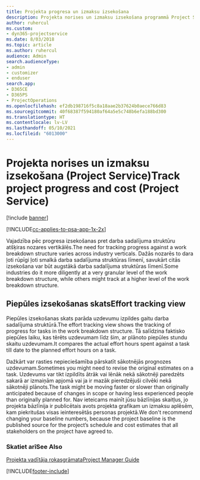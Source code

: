 ```yaml
---
title: Projekta progresa un izmaksu izsekošana
description: Projekta norises un izmaksu izsekošana programmā Project Service
author: ruhercul
ms.custom:
- dyn365-projectservice
ms.date: 8/03/2018
ms.topic: article
ms.author: ruhercul
audience: Admin
search.audienceType:
- admin
- customizer
- enduser
search.app:
- D365CE
- D365PS
- ProjectOperations
ms.openlocfilehash: ef2db198716f5c8a18aae2b37624b0aece766d83
ms.sourcegitcommit: 40f68387f594180af64a5e5c748b6efa188bd300
ms.translationtype: HT
ms.contentlocale: lv-LV
ms.lasthandoff: 05/10/2021
ms.locfileid: "6013000"
---
```

# <a name="track-project-progress-and-cost-project-service"></a><span data-ttu-id="c06e1-103">Projekta norises un izmaksu izsekošana (Project Service)</span><span class="sxs-lookup"><span data-stu-id="c06e1-103">Track project progress and cost (Project Service)</span></span>

[!include [banner](../includes/psa-now-project-operations.md)]

[!INCLUDE[cc-applies-to-psa-app-1x-2x](../includes/cc-applies-to-psa-app-1x-2x.md)]

<span data-ttu-id="c06e1-104">Vajadzība pēc progresa izsekošanas pret darba sadalījuma struktūru atšķiras nozares vertikālēs.</span><span class="sxs-lookup"><span data-stu-id="c06e1-104">The need for tracking progress against a work breakdown structure varies across industry verticals.</span></span> <span data-ttu-id="c06e1-105">Dažās nozarēs to dara ļoti rūpīgi ļoti smalkā darba sadalījuma struktūras līmenī, savukārt citās izsekošana var būt augstākā darba sadalījuma struktūras līmenī.</span><span class="sxs-lookup"><span data-stu-id="c06e1-105">Some industries do it more diligently at a very granular level of the work breakdown structure, while others might track at a higher level of the work breakdown structure.</span></span>  
  
## <a name="effort-tracking-view"></a><span data-ttu-id="c06e1-106">Piepūles izsekošanas skats</span><span class="sxs-lookup"><span data-stu-id="c06e1-106">Effort tracking view</span></span>  
<span data-ttu-id="c06e1-107">Piepūles izsekošanas skats parāda uzdevumu izpildes gaitu darba sadalījuma struktūrā.</span><span class="sxs-lookup"><span data-stu-id="c06e1-107">The effort tracking view shows the tracking of progress for tasks in the work breakdown structure.</span></span> <span data-ttu-id="c06e1-108">Tā salīdzina faktisko piepūles laiku, kas tērēts uzdevumam līdz šim, ar plānoto piepūles stundu skaitu uzdevumam.</span><span class="sxs-lookup"><span data-stu-id="c06e1-108">It compares the actual effort hours spent against a task till date to the planned effort hours on a task.</span></span>  
  
<span data-ttu-id="c06e1-109">Dažkārt var rasties nepieciešamība pārskatīt sākotnējās prognozes uzdevumam.</span><span class="sxs-lookup"><span data-stu-id="c06e1-109">Sometimes you might need to revise the original estimates on a task.</span></span> <span data-ttu-id="c06e1-110">Uzdevums var tikt izpildīts ātrāk vai lēnāk nekā sākotnēji paredzēts sakarā ar izmaiņām apjomā vai ja ir mazāk pieredzējuši cilvēki nekā sākotnēji plānots.</span><span class="sxs-lookup"><span data-stu-id="c06e1-110">The task might be moving faster or slower than originally anticipated because of changes in scope or having less experienced people than originally planned for.</span></span> <span data-ttu-id="c06e1-111">Nav ieteicams mainīt jūsu bāzlīnijas skaitļus, jo projekta bāzlīnija ir publicētais avots projekta grafikam un izmaksu aplēsēm, kam piekritušas visas ieinteresētās personas projektā.</span><span class="sxs-lookup"><span data-stu-id="c06e1-111">We don't recommend changing your baseline numbers, because the project baseline is the published source for the project’s schedule and cost estimates that all stakeholders on the project have agreed to.</span></span>  
  
### <a name="see-also"></a><span data-ttu-id="c06e1-112">Skatiet arī</span><span class="sxs-lookup"><span data-stu-id="c06e1-112">See Also</span></span>  
 [<span data-ttu-id="c06e1-113">Projekta vadītāja rokasgrāmata</span><span class="sxs-lookup"><span data-stu-id="c06e1-113">Project Manager Guide</span></span>](../psa/project-manager-guide.md)


[!INCLUDE[footer-include](../includes/footer-banner.md)]